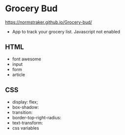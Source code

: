 # Grocery Bud

https://normstraker.github.io/Grocery-bud/

- App to track your grocery list. Javascript not enabled

## HTML

- font awesome
- input
- form
- article

## CSS

- display: flex;
- box-shadow:
- transition:
- border-top-right-radius:
- text-transform:
- css variables
